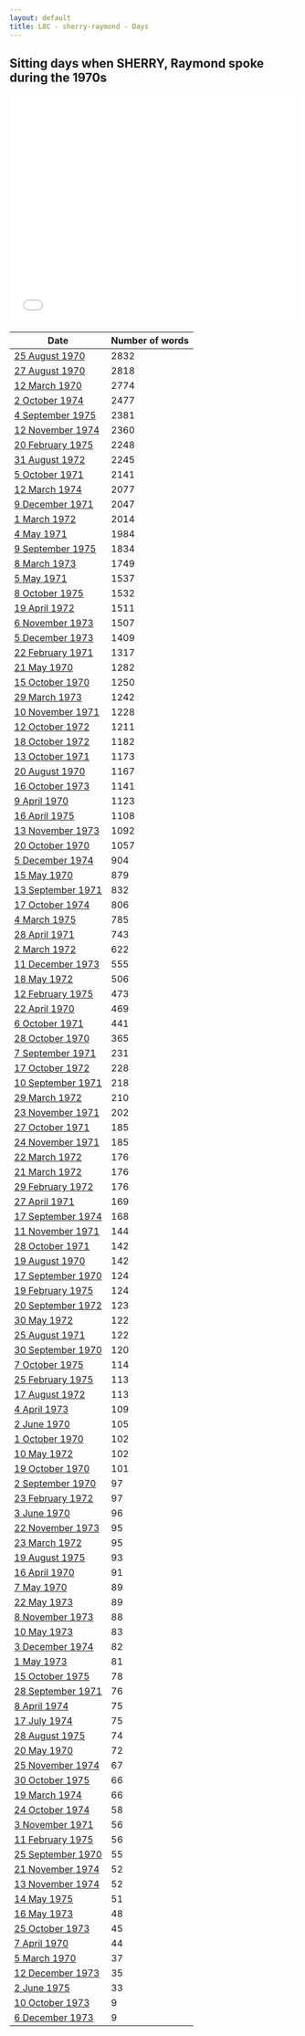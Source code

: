 ```yaml
---
layout: default
title: L8C - sherry-raymond - Days
---
```

## Sitting days when SHERRY, Raymond spoke during the 1970s

<iframe width="100%" height="400" frameborder="0" scrolling="no" src="//plot.ly/~wragge/1467.embed"></iframe>

| Date | Number of words |
|--------------|----------------|
|[25 August 1970](https://historichansard.net/hofreps/1970/19700825_reps_27_hor69/)|2832|
|[27 August 1970](https://historichansard.net/hofreps/1970/19700827_reps_27_hor69/)|2818|
|[12 March 1970](https://historichansard.net/hofreps/1970/19700312_reps_27_hor66/)|2774|
|[2 October 1974](https://historichansard.net/hofreps/1974/19741002_reps_29_hor90/)|2477|
|[4 September 1975](https://historichansard.net/hofreps/1975/19750904_reps_29_hor96/)|2381|
|[12 November 1974](https://historichansard.net/hofreps/1974/19741112_reps_29_hor91/)|2360|
|[20 February 1975](https://historichansard.net/hofreps/1975/19750220_reps_29_hor93/)|2248|
|[31 August 1972](https://historichansard.net/hofreps/1972/19720831_reps_27_hor79/)|2245|
|[5 October 1971](https://historichansard.net/hofreps/1971/19711005_reps_27_hor74/)|2141|
|[12 March 1974](https://historichansard.net/hofreps/1974/19740312_reps_28_hor88/)|2077|
|[9 December 1971](https://historichansard.net/hofreps/1971/19711209_reps_27_hor75/)|2047|
|[1 March 1972](https://historichansard.net/hofreps/1972/19720301_reps_27_hor76/)|2014|
|[4 May 1971](https://historichansard.net/hofreps/1971/19710504_reps_27_hor72/)|1984|
|[9 September 1975](https://historichansard.net/hofreps/1975/19750909_reps_29_hor96/)|1834|
|[8 March 1973](https://historichansard.net/hofreps/1973/19730308_reps_28_hor82/)|1749|
|[5 May 1971](https://historichansard.net/hofreps/1971/19710505_reps_27_hor72/)|1537|
|[8 October 1975](https://historichansard.net/hofreps/1975/19751008_reps_29_hor97/)|1532|
|[19 April 1972](https://historichansard.net/hofreps/1972/19720419_reps_27_hor77/)|1511|
|[6 November 1973](https://historichansard.net/hofreps/1973/19731106_reps_28_hor86/)|1507|
|[5 December 1973](https://historichansard.net/hofreps/1973/19731205_reps_28_hor87/)|1409|
|[22 February 1971](https://historichansard.net/hofreps/1971/19710222_reps_27_hor71/)|1317|
|[21 May 1970](https://historichansard.net/hofreps/1970/19700521_reps_27_hor67/)|1282|
|[15 October 1970](https://historichansard.net/hofreps/1970/19701015_reps_27_hor70/)|1250|
|[29 March 1973](https://historichansard.net/hofreps/1973/19730329_reps_28_hor82/)|1242|
|[10 November 1971](https://historichansard.net/hofreps/1971/19711110_reps_27_hor75/)|1228|
|[12 October 1972](https://historichansard.net/hofreps/1972/19721012_reps_27_hor81/)|1211|
|[18 October 1972](https://historichansard.net/hofreps/1972/19721018_reps_27_hor81/)|1182|
|[13 October 1971](https://historichansard.net/hofreps/1971/19711013_reps_27_hor74/)|1173|
|[20 August 1970](https://historichansard.net/hofreps/1970/19700820_reps_27_hor69/)|1167|
|[16 October 1973](https://historichansard.net/hofreps/1973/19731016_reps_28_hor86/)|1141|
|[9 April 1970](https://historichansard.net/hofreps/1970/19700409_reps_27_hor66/)|1123|
|[16 April 1975](https://historichansard.net/hofreps/1975/19750416_reps_29_hor94/)|1108|
|[13 November 1973](https://historichansard.net/hofreps/1973/19731113_reps_28_hor86/)|1092|
|[20 October 1970](https://historichansard.net/hofreps/1970/19701020_reps_27_hor70/)|1057|
|[5 December 1974](https://historichansard.net/hofreps/1974/19741205_reps_29_hor92/)|904|
|[15 May 1970](https://historichansard.net/hofreps/1970/19700515_reps_27_hor67/)|879|
|[13 September 1971](https://historichansard.net/hofreps/1971/19710913_reps_27_hor73/)|832|
|[17 October 1974](https://historichansard.net/hofreps/1974/19741017_reps_29_hor91/)|806|
|[4 March 1975](https://historichansard.net/hofreps/1975/19750304_reps_29_hor93/)|785|
|[28 April 1971](https://historichansard.net/hofreps/1971/19710428_reps_27_hor72/)|743|
|[2 March 1972](https://historichansard.net/hofreps/1972/19720302_reps_27_hor76/)|622|
|[11 December 1973](https://historichansard.net/hofreps/1973/19731211_reps_28_hor87/)|555|
|[18 May 1972](https://historichansard.net/hofreps/1972/19720518_reps_27_hor78/)|506|
|[12 February 1975](https://historichansard.net/hofreps/1975/19750212_reps_29_hor93/)|473|
|[22 April 1970](https://historichansard.net/hofreps/1970/19700422_reps_27_hor67/)|469|
|[6 October 1971](https://historichansard.net/hofreps/1971/19711006_reps_27_hor74/)|441|
|[28 October 1970](https://historichansard.net/hofreps/1970/19701028_reps_27_hor70/)|365|
|[7 September 1971](https://historichansard.net/hofreps/1971/19710907_reps_27_hor73/)|231|
|[17 October 1972](https://historichansard.net/hofreps/1972/19721017_reps_27_hor81/)|228|
|[10 September 1971](https://historichansard.net/hofreps/1971/19710910_reps_27_hor73/)|218|
|[29 March 1972](https://historichansard.net/hofreps/1972/19720329_reps_27_hor77/)|210|
|[23 November 1971](https://historichansard.net/hofreps/1971/19711123_reps_27_hor75/)|202|
|[27 October 1971](https://historichansard.net/hofreps/1971/19711027_reps_27_hor74/)|185|
|[24 November 1971](https://historichansard.net/hofreps/1971/19711124_reps_27_hor75/)|185|
|[22 March 1972](https://historichansard.net/hofreps/1972/19720322_reps_27_hor76/)|176|
|[21 March 1972](https://historichansard.net/hofreps/1972/19720321_reps_27_hor76/)|176|
|[29 February 1972](https://historichansard.net/hofreps/1972/19720229_reps_27_hor76/)|176|
|[27 April 1971](https://historichansard.net/hofreps/1971/19710427_reps_27_hor72/)|169|
|[17 September 1974](https://historichansard.net/hofreps/1974/19740917_reps_29_hor90/)|168|
|[11 November 1971](https://historichansard.net/hofreps/1971/19711111_reps_27_hor75/)|144|
|[28 October 1971](https://historichansard.net/hofreps/1971/19711028_reps_27_hor74/)|142|
|[19 August 1970](https://historichansard.net/hofreps/1970/19700819_reps_27_hor69/)|142|
|[17 September 1970](https://historichansard.net/hofreps/1970/19700917_reps_27_hor69/)|124|
|[19 February 1975](https://historichansard.net/hofreps/1975/19750219_reps_29_hor93/)|124|
|[20 September 1972](https://historichansard.net/hofreps/1972/19720920_reps_27_hor80/)|123|
|[30 May 1972](https://historichansard.net/hofreps/1972/19720530_reps_27_hor78/)|122|
|[25 August 1971](https://historichansard.net/hofreps/1971/19710825_reps_27_hor73/)|122|
|[30 September 1970](https://historichansard.net/hofreps/1970/19700930_reps_27_hor70/)|120|
|[7 October 1975](https://historichansard.net/hofreps/1975/19751007_reps_29_hor97/)|114|
|[25 February 1975](https://historichansard.net/hofreps/1975/19750225_reps_29_hor93/)|113|
|[17 August 1972](https://historichansard.net/hofreps/1972/19720817_reps_27_hor79/)|113|
|[4 April 1973](https://historichansard.net/hofreps/1973/19730404_reps_28_hor83/)|109|
|[2 June 1970](https://historichansard.net/hofreps/1970/19700602_reps_27_hor68/)|105|
|[1 October 1970](https://historichansard.net/hofreps/1970/19701001_reps_27_hor70/)|102|
|[10 May 1972](https://historichansard.net/hofreps/1972/19720510_reps_27_hor78/)|102|
|[19 October 1970](https://historichansard.net/hofreps/1970/19701019_reps_27_hor70/)|101|
|[2 September 1970](https://historichansard.net/hofreps/1970/19700902_reps_27_hor69/)|97|
|[23 February 1972](https://historichansard.net/hofreps/1972/19720223_reps_27_hor76/)|97|
|[3 June 1970](https://historichansard.net/hofreps/1970/19700603_reps_27_hor68/)|96|
|[22 November 1973](https://historichansard.net/hofreps/1973/19731122_reps_28_hor87/)|95|
|[23 March 1972](https://historichansard.net/hofreps/1972/19720323_reps_27_hor76/)|95|
|[19 August 1975](https://historichansard.net/hofreps/1975/19750819_reps_29_hor96/)|93|
|[16 April 1970](https://historichansard.net/hofreps/1970/19700416_reps_27_hor66/)|91|
|[7 May 1970](https://historichansard.net/hofreps/1970/19700507_reps_27_hor67/)|89|
|[22 May 1973](https://historichansard.net/hofreps/1973/19730522_reps_28_hor84/)|89|
|[8 November 1973](https://historichansard.net/hofreps/1973/19731108_REPS_28_HoR86%20(2)/)|88|
|[10 May 1973](https://historichansard.net/hofreps/1973/19730510_reps_28_hor83/)|83|
|[3 December 1974](https://historichansard.net/hofreps/1974/19741203_reps_29_hor92/)|82|
|[1 May 1973](https://historichansard.net/hofreps/1973/19730501_reps_28_hor83/)|81|
|[15 October 1975](https://historichansard.net/hofreps/1975/19751015_reps_29_hor97/)|78|
|[28 September 1971](https://historichansard.net/hofreps/1971/19710928_reps_27_hor74/)|76|
|[8 April 1974](https://historichansard.net/hofreps/1974/19740408_reps_28_hor88/)|75|
|[17 July 1974](https://historichansard.net/hofreps/1974/19740717_reps_29_hor89/)|75|
|[28 August 1975](https://historichansard.net/hofreps/1975/19750828_reps_29_hor96/)|74|
|[20 May 1970](https://historichansard.net/hofreps/1970/19700520_reps_27_hor67/)|72|
|[25 November 1974](https://historichansard.net/hofreps/1974/19741125_reps_29_hor92/)|67|
|[30 October 1975](https://historichansard.net/hofreps/1975/19751030_reps_29_hor97/)|66|
|[19 March 1974](https://historichansard.net/hofreps/1974/19740319_reps_28_hor88/)|66|
|[24 October 1974](https://historichansard.net/hofreps/1974/19741024_reps_29_hor91/)|58|
|[3 November 1971](https://historichansard.net/hofreps/1971/19711103_reps_27_hor74/)|56|
|[11 February 1975](https://historichansard.net/hofreps/1975/19750211_reps_29_hor93/)|56|
|[25 September 1970](https://historichansard.net/hofreps/1970/19700925_reps_27_hor69/)|55|
|[21 November 1974](https://historichansard.net/hofreps/1974/19741121_reps_29_hor92/)|52|
|[13 November 1974](https://historichansard.net/hofreps/1974/19741113_reps_29_hor91/)|52|
|[14 May 1975](https://historichansard.net/hofreps/1975/19750514_reps_29_hor94/)|51|
|[16 May 1973](https://historichansard.net/hofreps/1973/19730516_reps_28_hor84/)|48|
|[25 October 1973](https://historichansard.net/hofreps/1973/19731025_reps_28_hor86/)|45|
|[7 April 1970](https://historichansard.net/hofreps/1970/19700407_reps_27_hor66/)|44|
|[5 March 1970](https://historichansard.net/hofreps/1970/19700305_reps_27_hor66/)|37|
|[12 December 1973](https://historichansard.net/hofreps/1973/19731212_reps_28_hor87/)|35|
|[2 June 1975](https://historichansard.net/hofreps/1975/19750602_reps_29_hor95/)|33|
|[10 October 1973](https://historichansard.net/hofreps/1973/19731010_reps_28_hor86/)|9|
|[6 December 1973](https://historichansard.net/hofreps/1973/19731206_reps_28_hor87/)|9|
